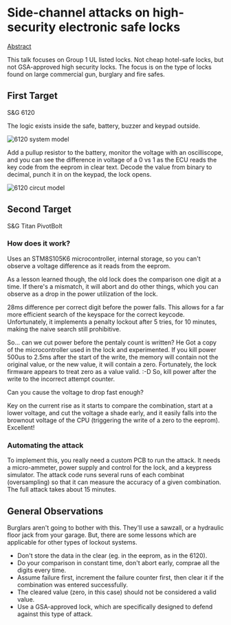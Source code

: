 # Side-channel attacks on high-security electronic safe locks

[Abstract](https://www.defcon.org/html/defcon-24/dc-24-speakers.html#Plore)

This talk focuses on Group 1 UL listed locks.  Not cheap hotel-safe locks, but not GSA-approved high security locks.  The focus is on the type of locks found on large commercial gun, burglary and fire safes.

## First Target
S&G 6120

The logic exists inside the safe, battery, buzzer and keypad outside.

![6120 system model](https://goo.gl/photos/QFwWXXRoUgNKzSyx9)

Add a pullup resistor to the battery, monitor the voltage with an oscilliscope, and you can see the difference in voltage of a 0 vs 1 as the ECU reads the key code from the eeprom in clear text.  Decode the value from binary to decimal, punch it in on the keypad, the lock opens.

![6120 circut model](https://goo.gl/photos/jhKzJiNqehbf2YtV6)

## Second Target
S&G Titan PivotBolt

### How does it work?
Uses an STM8S105K6 microcontroller, internal storage, so you can't observe a voltage difference as it reads from the eeprom.

As a lesson learned though, the old lock does the comparison one digit at a time.  If there's a mismatch, it will abort and do other things, which you can observe as a drop in the power utilization of the lock.

28ms difference per correct digit before the power falls.  This allows for a far more efficient search of the keyspace for the correct keycode.  Unfortunately, it implements a penalty lockout after 5 tries, for 10 minutes, making the naive search still prohibitive.

So... can we cut power before the pentaly count is written?  He Got a copy of the microcontroller used in the lock and experimented.
If you kill power 500us to 2.5ms after the start of the write, the memory will contain not the original value, or the new value, it will contain a zero.
Fortunately, the lock firmware appears to treat zero as a value valid.  :-D  So, kill power after the write to the incorrect attempt counter.

Can you cause the voltage to drop fast enough?

Key on the current rise as it starts to compare the combination, start at a lower voltage, and cut the voltage a shade early, and it easily falls into the brownout voltage of the CPU (triggering the write of a zero to the eeprom).  Excellent!

### Automating the attack
To implement this, you really need a custom PCB to run the attack.  It needs a micro-ammeter, power supply and control for the lock, and a keypress simulator.  The attack code runs several runs of each combinat (oversampling) so that it can measure the accuracy of a given combination.  The full attack takes about 15 minutes.

## General Observations
Burglars aren't going to bother with this.  They'll use a sawzall, or a hydraulic floor jack from your garage.  But, there are some lessons which are applicable for other types of lockout systems.
* Don't store the data in the clear (eg. in the eeprom, as in the 6120).
* Do your comparison in constant time, don't abort early, comprae all the digits every time.
* Assume failure first, increment the failure counter first, then clear it if the combination was entered successfully.
* The cleared value (zero, in this case) should not be considered a valid value.
* Use a GSA-approved lock, which are specifically designed to defend against this type of attack.
